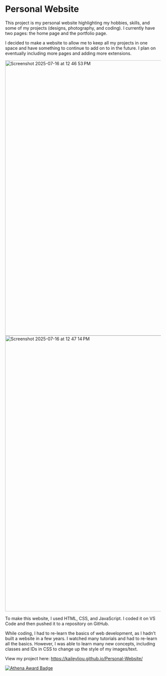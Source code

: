 # Personal Website

This project is my personal website highlighting my hobbies, skills, and some of my projects (designs, photography, and coding). I currently have two pages: the home page and the portfolio page.

I decided to make a website to allow me to keep all my projects in one space and have something to continue to add on to in the future. I plan on eventually including more pages and adding more extensions.

<img width="1704" height="892" alt="Screenshot 2025-07-16 at 12 46 53 PM" src="https://github.com/user-attachments/assets/5965c647-01e8-4c60-bae6-42fc10b789d6" />

<img width="1707" height="894" alt="Screenshot 2025-07-16 at 12 47 14 PM" src="https://github.com/user-attachments/assets/b69555a0-95f9-4b29-85d8-8dfead02f16b" />

To make this website, I used HTML, CSS, and JavaScript. I coded it on VS Code and then pushed it to a repository on GitHub. 

While coding, I had to re-learn the basics of web development, as I hadn’t built a website in a few years. I watched many tutorials and had to re-learn all the basics. However, I was able to learn many new concepts, including classes and IDs in CSS to change up the style of my images/text.

View my project here: https://kaileyliou.github.io/Personal-Website/

[![Athena Award Badge](https://img.shields.io/endpoint?url=https%3A%2F%2Faward.athena.hackclub.com%2Fapi%2Fbadge)](https://award.athena.hackclub.com?utm_source=readme)
